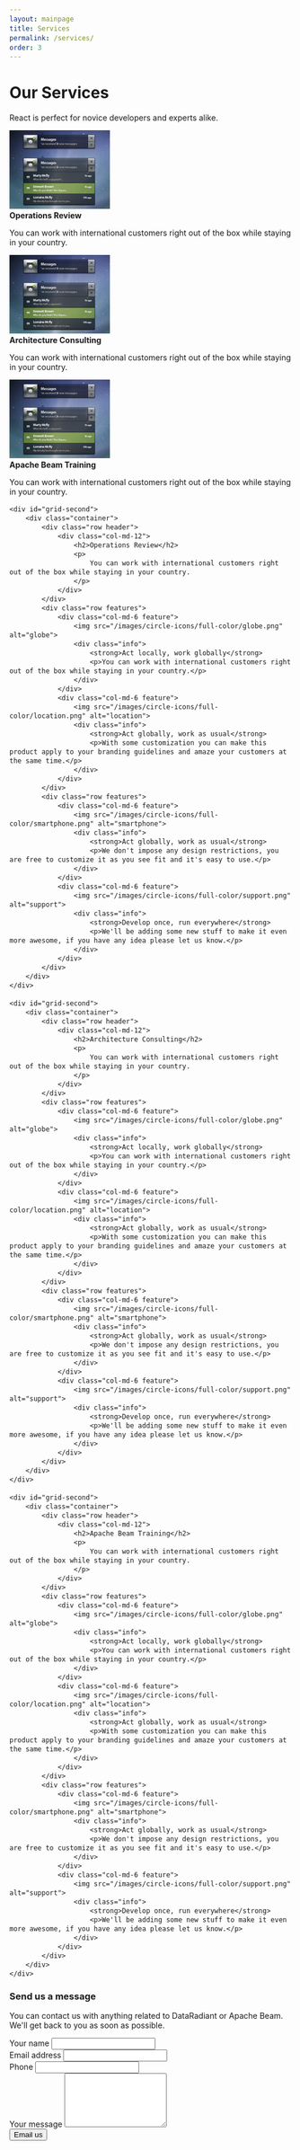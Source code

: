 ```yaml
---
layout: mainpage
title: Services
permalink: /services/
order: 3
---
```

<div id="services">
	<div id="grid-first">
		<div class="container">
			<div class="row header">
				<div class="col-md-12">
					<h1>Our Services</h1>
					<p>
						React is perfect for novice developers and experts alike.
					</p>
				</div>
			</div>
			<div class="row sections">
				<div class="col-md-4">
					<div class="section">
						<div class="pic">
							<img src="/images/service-operations-review.png" class="img-responsive" alt="service operations review">
						</div>
						<div class="info">
							<strong>Operations Review</strong>
							<p>
								You can work with international customers right out of the box while staying in your country.
							</p>
						</div>
					</div>
				</div>
				<div class="col-md-4">
					<div class="section">
						<div class="pic">
							<img src="/images/service-architecture-consulting.png" class="img-responsive" alt="service architecture consulting">
						</div>
						<div class="info">
							<strong>Architecture Consulting</strong>
							<p>
								You can work with international customers right out of the box while staying in your country.
							</p>
						</div>
					</div>
				</div>
				<div class="col-md-4">
					<div class="section">
						<div class="pic">
							<img src="/images/service-apache-beam-training.png" class="img-responsive" alt="service apache beam training">
						</div>
						<div class="info">
							<strong>Apache Beam Training</strong>
							<p>
								You can work with international customers right out of the box while staying in your country.
							</p>
						</div>
					</div>
				</div>
			</div>
		</div>
	</div>

	<div id="grid-second">
		<div class="container">
			<div class="row header">
				<div class="col-md-12">
					<h2>Operations Review</h2>
					<p>
						You can work with international customers right out of the box while staying in your country.
					</p>
				</div>
			</div>
			<div class="row features">
				<div class="col-md-6 feature">
					<img src="/images/circle-icons/full-color/globe.png" alt="globe">
					<div class="info">
						<strong>Act locally, work globally</strong>
						<p>You can work with international customers right out of the box while staying in your country.</p>
					</div>
				</div>
				<div class="col-md-6 feature">
					<img src="/images/circle-icons/full-color/location.png" alt="location">
					<div class="info">
						<strong>Act globally, work as usual</strong>
						<p>With some customization you can make this product apply to your branding guidelines and amaze your customers at the same time.</p>
					</div>
				</div>
			</div>
			<div class="row features">
				<div class="col-md-6 feature">
					<img src="/images/circle-icons/full-color/smartphone.png" alt="smartphone">
					<div class="info">
						<strong>Act globally, work as usual</strong>
						<p>We don't impose any design restrictions, you are free to customize it as you see fit and it's easy to use.</p>
					</div>
				</div>
				<div class="col-md-6 feature">
					<img src="/images/circle-icons/full-color/support.png" alt="support">
					<div class="info">
						<strong>Develop once, run everywhere</strong>
						<p>We'll be adding some new stuff to make it even more awesome, if you have any idea please let us know.</p>
					</div>
				</div>
			</div>
		</div>
	</div>

	<div id="grid-second">
		<div class="container">
			<div class="row header">
				<div class="col-md-12">
					<h2>Architecture Consulting</h2>
					<p>
						You can work with international customers right out of the box while staying in your country.
					</p>
				</div>
			</div>
			<div class="row features">
				<div class="col-md-6 feature">
					<img src="/images/circle-icons/full-color/globe.png" alt="globe">
					<div class="info">
						<strong>Act locally, work globally</strong>
						<p>You can work with international customers right out of the box while staying in your country.</p>
					</div>
				</div>
				<div class="col-md-6 feature">
					<img src="/images/circle-icons/full-color/location.png" alt="location">
					<div class="info">
						<strong>Act globally, work as usual</strong>
						<p>With some customization you can make this product apply to your branding guidelines and amaze your customers at the same time.</p>
					</div>
				</div>
			</div>
			<div class="row features">
				<div class="col-md-6 feature">
					<img src="/images/circle-icons/full-color/smartphone.png" alt="smartphone">
					<div class="info">
						<strong>Act globally, work as usual</strong>
						<p>We don't impose any design restrictions, you are free to customize it as you see fit and it's easy to use.</p>
					</div>
				</div>
				<div class="col-md-6 feature">
					<img src="/images/circle-icons/full-color/support.png" alt="support">
					<div class="info">
						<strong>Develop once, run everywhere</strong>
						<p>We'll be adding some new stuff to make it even more awesome, if you have any idea please let us know.</p>
					</div>
				</div>
			</div>
		</div>
	</div>

	<div id="grid-second">
		<div class="container">
			<div class="row header">
				<div class="col-md-12">
					<h2>Apache Beam Training</h2>
					<p>
						You can work with international customers right out of the box while staying in your country.
					</p>
				</div>
			</div>
			<div class="row features">
				<div class="col-md-6 feature">
					<img src="/images/circle-icons/full-color/globe.png" alt="globe">
					<div class="info">
						<strong>Act locally, work globally</strong>
						<p>You can work with international customers right out of the box while staying in your country.</p>
					</div>
				</div>
				<div class="col-md-6 feature">
					<img src="/images/circle-icons/full-color/location.png" alt="location">
					<div class="info">
						<strong>Act globally, work as usual</strong>
						<p>With some customization you can make this product apply to your branding guidelines and amaze your customers at the same time.</p>
					</div>
				</div>
			</div>
			<div class="row features">
				<div class="col-md-6 feature">
					<img src="/images/circle-icons/full-color/smartphone.png" alt="smartphone">
					<div class="info">
						<strong>Act globally, work as usual</strong>
						<p>We don't impose any design restrictions, you are free to customize it as you see fit and it's easy to use.</p>
					</div>
				</div>
				<div class="col-md-6 feature">
					<img src="/images/circle-icons/full-color/support.png" alt="support">
					<div class="info">
						<strong>Develop once, run everywhere</strong>
						<p>We'll be adding some new stuff to make it even more awesome, if you have any idea please let us know.</p>
					</div>
				</div>
			</div>
		</div>
	</div>
</div>
<div id="contact-us">
    <div id="info">
        <div class="container">
            <div class="row">
                <div class="col-md-12 message">
                    <h3>Send us a message</h3>
                    <p>
                        You can contact us with anything related to DataRadiant or Apache Beam. <br> We'll get back to you as soon as possible.
                    </p>
                    <form role="form" id="contact-form" method="post" action="https://formspree.io/info@dataradiant.com">
                        <div class="form-group">
                            <label for="name">Your name</label>
                            <input type="text" name="name" class="form-control" id="name">
                        </div>
                        <div class="form-group">
                            <label for="email">Email address</label>
                            <input type="email" name="email" class="form-control" id="email">
                        </div>
                        <div class="form-group">
                            <label for="phone">Phone</label>
                            <input type="text" name="phone" class="form-control" id="phone">
                        </div>
                        <div class="form-group">
                            <label for="message">Your message</label>
                            <textarea name="message" class="form-control" id="message" rows="6"></textarea>
                        </div>
                        <div class="submit">
                            <input type="hidden" name="_subject" value="Service" />
                            <input type="hidden" name="_next" value="/thanks/" />
                            <input type="text" name="_format" value="plain" style="display:none" />
                            <input type="submit" class="btn btn-primary" value="Email us">
                        </div>
                    </form>
                </div>
            </div>
        </div>
    </div>
</div>
